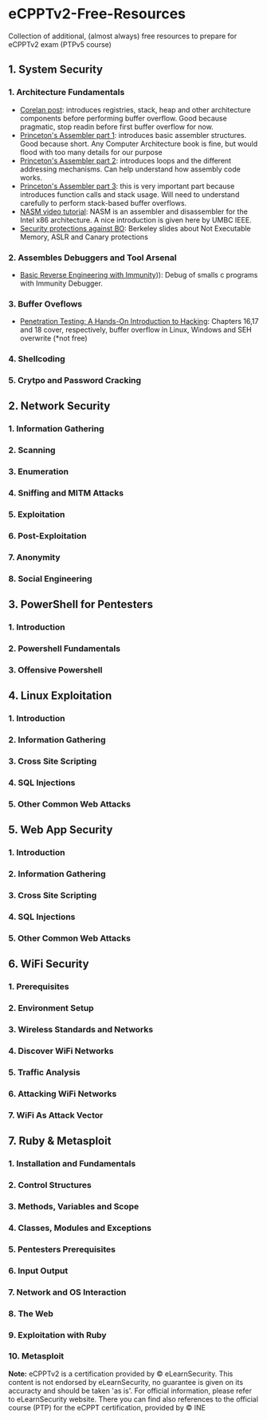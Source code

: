 # eCPPTv2-Free-Resources
Collection of additional, (almost always) free resources to prepare for eCPPTv2 exam (PTPv5 course)

## 1. System Security
###    1. Architecture Fundamentals

* [Corelan post](https://www.corelan.be/index.php/2009/07/19/exploit-writing-tutorial-part-1-stack-based-overflows/): introduces registries, stack, heap and other architecture components before performing buffer overflow. Good because pragmatic, stop readin before first buffer overflow for now.
 * [Princeton's Assembler part 1](https://www.cs.princeton.edu/courses/archive/spr18/cos217/lectures/13_Assembly1.pdf): introduces basic assembler structures. Good because short. Any Computer Architecture book is fine, but would flood with too many details for our purpose
* [Princeton's Assembler part 2](https://www.cs.princeton.edu/courses/archive/spr18/cos217/lectures/14_Assembly2.pdf): introduces loops and the different addressing mechanisms. Can help understand how assembly code works.
* [Princeton's Assembler part 3](https://www.cs.princeton.edu/courses/archive/spr18/cos217/lectures/15_AssemblyFunctions.pdf): this is very important part because introduces function calls and stack usage. Will need to understand carefully to perform stack-based buffer overflows.
* [NASM video tutorial](https://www.youtube.com/watch?v=DNPjBvZxE3E&ab_channel=UMBCIEEE): NASM is an assembler and disassembler for the Intel x86 architecture. A nice introduction is given here by UMBC IEEE.
 * [Security protections against BO](https://people.eecs.berkeley.edu/~dawnsong/teaching/f12-cs161/lectures/lec-4-sw-vuls-defense.pdf): Berkeley slides about Not Executable Memory, ASLR and Canary protections
            

###    2. Assembles Debuggers and Tool Arsenal

 * [Basic Reverse Engineering with Immunity](https://sansorg.egnyte.com/dl/4hgFyEhWUC))): Debug of smalls c programs with Immunity Debugger.  

###    3. Buffer Oveflows

* [Penetration Testing: A Hands-On Introduction to Hacking](https://nostarch.com/pentesting): Chapters 16,17 and 18 cover, respectively, buffer overflow in Linux, Windows and SEH overwrite (\*not free)

###    4. Shellcoding
###    5. Crytpo and Password Cracking
## 2. Network Security
###    1. Information Gathering
###    2. Scanning
###    3. Enumeration
###    4. Sniffing and MITM Attacks
###    5. Exploitation
###    6. Post-Exploitation
###    7. Anonymity
###    8. Social Engineering
## 3. PowerShell for Pentesters
###    1. Introduction
###    2. Powershell Fundamentals  
###    3. Offensive Powershell
## 4. Linux Exploitation
###    1. Introduction
###    2. Information Gathering
###    3. Cross Site Scripting
###    4. SQL Injections
###    5. Other Common Web Attacks
## 5. Web App Security
###    1. Introduction
###    2. Information Gathering
###    3. Cross Site Scripting
###    4. SQL Injections
###    5. Other Common Web Attacks
## 6. WiFi Security
###    1. Prerequisites
###    2. Environment Setup
###    3. Wireless Standards and Networks
###   4. Discover WiFi Networks
###   5. Traffic Analysis
###    6. Attacking WiFi Networks
###    7. WiFi As Attack Vector
## 7. Ruby & Metasploit
###    1. Installation and Fundamentals
###   2. Control Structures
###    3. Methods, Variables and Scope
###    4. Classes, Modules and Exceptions
###    5. Pentesters Prerequisites
###    6. Input Output
###    7. Network and OS Interaction
###    8. The Web
###    9. Exploitation with Ruby
###    10. Metasploit


**Note:** eCPPTv2 is a certification provided by © eLearnSecurity.
This content is not endorsed by eLearnSecurity, no guarantee is given on its accuracty and should be taken 'as is'. 
For official information, please refer to eLearnSecurity website.
There you can find also references to the official course (PTP) for the eCPPT certification, provided by © INE
